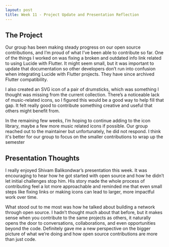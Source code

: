 ```yaml
---
layout: post
title: Week 11 - Project Update and Presentation Reflection
---
```


## The Project

Our group has been making steady progress on our open source contributions, and I’m proud of what I’ve been able to contribute so far. One of the things I worked on was fixing a broken and outdated info link related to using Lucide with Flutter. It might seem small, but it was important to update that documentation so other developers don’t run into confusion when integrating Lucide with Flutter projects. They have since archived Flutter compatibility.

<!--more-->

I also created an SVG icon of a pair of drumsticks, which was something I thought was missing from the current collection. There’s a noticeable lack of music-related icons, so I figured this would be a good way to help fill that gap. It felt really good to contribute something creative and useful that others might benefit from.

In the remaining few weeks, I’m hoping to continue adding to the icon library, maybe a few more music related icons if possible. Our group reached out to the maintainer but unfortunately, he did not respond. I think it's better for our group to focus on the smaller contributions to wrap up the semester

## Presentation Thoughts

I really enjoyed Shivam Balikondwar’s presentation this week. It was encouraging to hear how he got started with open source and how he didn’t let initial challenges stop him. His story made the whole process of contributing feel a lot more approachable and reminded me that even small steps like fixing links or making icons can lead to larger, more impactful work over time.

What stood out to me most was how he talked about building a network through open source. I hadn’t thought much about that before, but it makes sense when you contribute to the same projects as others, it naturally opens the door to conversations, collaborations, and even opportunities beyond the code. Definitely gave me a new perspective on the bigger picture of what we’re doing and how open source contributions are more than just code.




